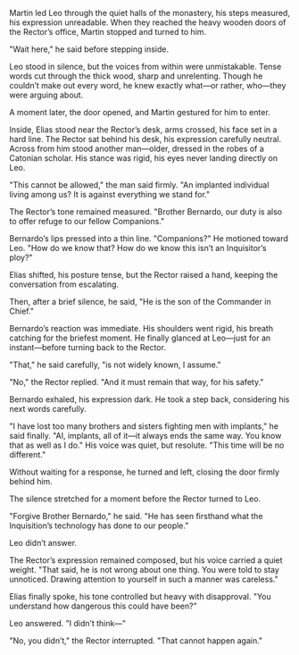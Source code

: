 Martin led Leo through the quiet halls of the monastery, his steps measured, his expression unreadable. When they reached the heavy wooden doors of the Rector’s office, Martin stopped and turned to him.  

"Wait here," he said before stepping inside.  

Leo stood in silence, but the voices from within were unmistakable. Tense words cut through the thick wood, sharp and unrelenting. Though he couldn’t make out every word, he knew exactly what—or rather, who—they were arguing about.  

A moment later, the door opened, and Martin gestured for him to enter.  

Inside, Elias stood near the Rector’s desk, arms crossed, his face set in a hard line. The Rector sat behind his desk, his expression carefully neutral. Across from him stood another man—older, dressed in the robes of a Catonian scholar. His stance was rigid, his eyes never landing directly on Leo.  

"This cannot be allowed," the man said firmly. "An implanted individual living among us? It is against everything we stand for."  

The Rector’s tone remained measured. "Brother Bernardo, our duty is also to offer refuge to our fellow Companions."  

Bernardo’s lips pressed into a thin line. "Companions?" He motioned toward Leo. "How do we know that? How do we know this isn’t an Inquisitor’s ploy?"  

Elias shifted, his posture tense, but the Rector raised a hand, keeping the conversation from escalating.  

Then, after a brief silence, he said, "He is the son of the Commander in Chief."  

Bernardo’s reaction was immediate. His shoulders went rigid, his breath catching for the briefest moment. He finally glanced at Leo—just for an instant—before turning back to the Rector.  

"That," he said carefully, "is not widely known, I assume."  

"No," the Rector replied. "And it must remain that way, for his safety."  

Bernardo exhaled, his expression dark. He took a step back, considering his next words carefully.  

"I have lost too many brothers and sisters fighting men with implants," he said finally. "AI, implants, all of it—it always ends the same way. You know that as well as I do." His voice was quiet, but resolute. "This time will be no different."  

Without waiting for a response, he turned and left, closing the door firmly behind him.  

The silence stretched for a moment before the Rector turned to Leo.  

"Forgive Brother Bernardo," he said. "He has seen firsthand what the Inquisition’s technology has done to our people."  

Leo didn’t answer.  

The Rector’s expression remained composed, but his voice carried a quiet weight. "That said, he is not wrong about one thing. You were told to stay unnoticed. Drawing attention to yourself in such a manner was careless."  

Elias finally spoke, his tone controlled but heavy with disapproval. "You understand how dangerous this could have been?"  

Leo answered. "I didn’t think—"  

"No, you didn’t," the Rector interrupted. "That cannot happen again."  

